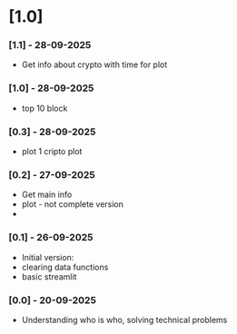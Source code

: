 # [1.0]
### [1.1] - 28-09-2025
 - Get info about crypto with time for plot


### [1.0] - 28-09-2025
 - top 10 block

### [0.3] - 28-09-2025
 - plot 1 cripto plot

### [0.2] - 27-09-2025
 - Get main info
 - plot - not complete version
 - 

### [0.1] - 26-09-2025
 - Initial version:
 - clearing data functions
 - basic streamlit

### [0.0] - 20-09-2025
 - Understanding who is who, solving technical problems